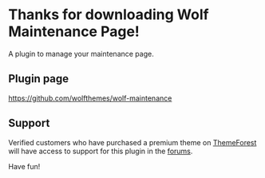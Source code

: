 # Thanks for downloading Wolf Maintenance Page!

A plugin to manage your maintenance page.

## Plugin page
https://github.com/wolfthemes/wolf-maintenance

## Support
Verified customers who have purchased a premium theme on [ThemeForest](http://wlfthm.es/tf)
will have access to support for this plugin in the [forums](http://wlfthm.es/help).

Have fun!
